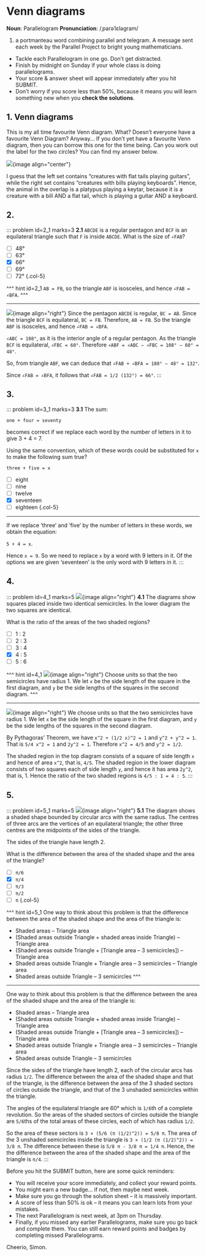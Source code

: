 # Venn diagrams

<div class="dictionary">

__Noun__: Parallelogram
__Pronunciation__: /ˌparəˈlɛləɡram/

1. a portmanteau word combining parallel and telegram. A message sent each
week by the Parallel Project to bright young mathematicians.

</div>

*	Tackle each Parallelogram in one go. Don’t get distracted.
*	Finish by midnight on Sunday if your whole class is doing parallelograms.
*	Your score & answer sheet will appear immediately after you hit SUBMIT.
*	Don’t worry if you score less than 50%, because it means you will learn something new when you __check the solutions__.


## 1. Venn diagrams

This is my all time favourite Venn diagram. What? Doesn’t everyone have a favourite Venn Diagram? Anyway... If you don’t yet have a favourite Venn diagram, then you can borrow this one for the time being. Can you work out the label for the two circles? You can find my answer below.

![](/resources/9-28-venn-diagrams/1-venn-diagram.png){image align="center"}

I guess that the left set contains “creatures with flat tails playing guitars”, while the right set contains “creatures with bills playing keyboards”. Hence, the animal in the overlap is a platypus playing a keytar, because it is a creature with a bill AND a flat tail, which is playing a guitar AND a keyboard.


## 2.
<!--- 2013 (10) --->

::: problem id=2_1 marks=3
__2.1__ `ABCDE` is a regular pentagon and `BCF` is an equilateral triangle such that `F` is inside `ABCDE`. What is the size of `∠FAB`?

* [ ] 48°
* [ ] 63°
* [x] 66°
* [ ] 69°
* [ ] 72°
{.col-5}

^^^ hint id=2_1
`AB = FB`, so the triangle `ABF` is isosceles, and hence `∠FAB = ∠BFA`.
^^^

---

![](/resources/9-28-venn-diagrams/3-pentagon-answer.png){image align="right"}
Since the pentagon `ABCDE` is regular, `BC = AB`. Since the triangle `BCF` is equilateral, `BC = FB`. Therefore, `AB = FB`. So the triangle `ABF` is isosceles, and hence `∠FAB = ∠BFA`.  

`∠ABC = 108°`, as it is the interior angle of a regular pentagon. As the triangle `BCF` is equilateral, `∠FBC = 60°`. Therefore `∠ABF = ∠ABC − ∠FBC = 108° − 60° = 48°`.  

So, from triangle `ABF`, we can deduce that `∠FAB + ∠BFA = 180° − 48° = 132°`.  

Since `∠FAB = ∠BFA`, it follows that `∠FAB = 1/2 (132°) = 66°`.
:::


## 3.
<!--- 2013 (12) --->

::: problem id=3_1 marks=3
__3.1__ The sum:  

`one + four = seventy`  

becomes correct if we replace each word by the number of letters in it to give 3 + 4 = 7.  

Using the same convention, which of these words could be substituted for `x` to make the following sum true?  

`three + five = x`

* [ ] eight
* [ ] nine
* [ ] twelve
* [x] seventeen
* [ ] eighteen
{.col-5}

---

If we replace ‘three’ and ‘five’ by the number of letters in these words, we obtain the equation:  

`5 + 4 = x`.  

Hence `x = 9`. So we need to replace `x` by a word with 9 letters in it. Of the options we are given ‘seventeen’ is the only word with 9 letters in it.
:::


## 4.
<!--- 2013 (22) --->

::: problem id=4_1 marks=5
![](/resources/9-28-venn-diagrams/7-semicircles.png){image align="right"}
__4.1__ The diagrams show squares placed inside two identical semicircles. In the lower diagram the two squares are identical.  

What is the ratio of the areas of the two shaded regions?

* [ ] 1 : 2
* [ ] 2 : 3
* [ ] 3 : 4
* [x] 4 : 5
* [ ] 5 : 6

^^^ hint id=4_1
![](/resources/9-28-venn-diagrams/7-semicircles-answer.png){image align="right"}
Choose units so that the two semicircles have radius 1. We let `x` be the side length of the square in the first diagram, and `y` be the side lengths of the squares in the second diagram.
^^^

---

![](/resources/9-28-venn-diagrams/7-semicircles-answer.png){image align="right"}
We choose units so that the two semicircles have radius 1. We let `x` be the side length of the square in the first diagram, and `y` be the side lengths of the squares in the second diagram.

By Pythagoras’ Theorem, we have `x^2 + (1/2 x)^2 = 1` and `y^2 + y^2 = 1`. That is `5/4 x^2 = 1` and `2y^2 = 1`. Therefore `x^2 = 4/5` and `y^2 = 1/2`.  

The shaded region in the top diagram consists of a square of side length `x` and hence of area `x^2`, that is, `4/5`. The shaded region in the lower diagram consists of two squares each of side length `y`, and hence it has area `2y^2`, that is, 1. Hence the ratio of the two shaded regions is `4/5 : 1 = 4 : 5`.
:::


## 5.
<!--- 2013 (24) --->

::: problem id=5_1 marks=5
![](/resources/9-28-venn-diagrams/9-triangle.png){image align="right"}
__5.1__ The diagram shows a shaded shape bounded by circular arcs with the same radius. The centres of three arcs are the vertices of an equilateral triangle; the other three centres are the midpoints of the sides of the triangle.  

The sides of the triangle have length 2.  

What is the difference between the area of the shaded shape and the area of the triangle?

* [ ] `π/6`
* [x] `π/4`
* [ ] `π/3`
* [ ] `π/2`
* [ ] `π`
{.col-5}

^^^ hint id=5_1
One way to think about this problem is that the difference between the area of the shaded shape and the area of the triangle is:  

* Shaded areas – Triangle area
* (Shaded areas outside Triangle + shaded areas inside Triangle) – Triangle area
* (Shaded areas outside Triangle + [Triangle area – 3 semicircles]) – Triangle area
* Shaded areas outside Triangle + Triangle area – 3 semicircles – Triangle area
* Shaded areas outside Triangle  – 3 semicircles
^^^

---


One way to think about this problem is that the difference between the area of the shaded shape and the area of the triangle is:  

* Shaded areas – Triangle area
* (Shaded areas outside Triangle + shaded areas inside Triangle) – Triangle area
* (Shaded areas outside Triangle + [Triangle area – 3 semicircles]) – Triangle area
* Shaded areas outside Triangle + Triangle area – 3 semicircles – Triangle area
* Shaded areas outside Triangle – 3 semicircles

Since the sides of the triangle have length 2, each of the circular arcs has radius `1/2`. The difference between the area of the shaded shape and that of the triangle, is the difference between the area of the 3 shaded sectors of circles outside the triangle, and that of the 3 unshaded semicircles within the triangle.  

The angles of the equilateral triangle are 60° which is `1/6`th of a complete revolution. So the areas of the shaded sectors of circles outside the triangle are `5/6`ths of the total areas of these circles, each of which has radius `1/2`.  

So the area of these sectors is `3 × (5/6 (π (1/2)^2)) = 5/8 π`. The area of the 3 unshaded semicircles inside the triangle is `3 × (1/2 (π (1/2)^2)) = 3/8 π`. The difference between these is `5/8 π - 3/8 π = 1/4 π`. Hence, the the difference between the area of the shaded shape and the area of the triangle is `π/4`.
:::


Before you hit the SUBMIT button, here are some quick reminders:

*	You will receive your score immediately, and collect your reward points.
*	You might earn a new badge... if not, then maybe next week.
*	Make sure you go through the solution sheet – it is massively important.
*	A score of less than 50% is ok – it means you can learn lots from your mistakes.
*	The next Parallelogram is next week, at 3pm on Thursday.
*	Finally, if you missed any earlier Parallelograms, make sure you go back and complete them. You can still earn reward points and badges by completing missed Parallelograms.

Cheerio,
Simon.

